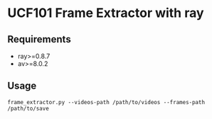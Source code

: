 # UCF101 Frame Extractor with ray

## Requirements

*   ray>=0.8.7
*   av>=8.0.2

## Usage
```
frame_extractor.py --videos-path /path/to/videos --frames-path /path/to/save
```